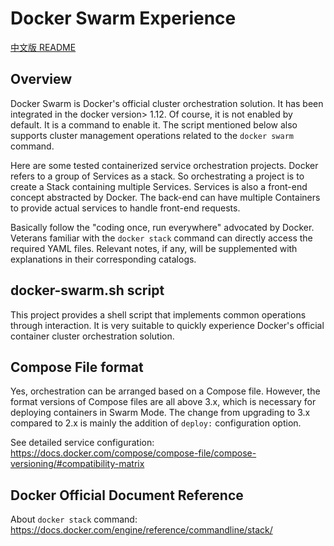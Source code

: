 # Docker Swarm Experience

[中文版 README](README_zh.md)



## Overview

Docker Swarm is Docker's official cluster orchestration solution. It has been integrated in the docker version> 1.12. Of course, it is not enabled by default. It is a command to enable it. The script mentioned below also supports cluster management operations related to the `docker swarm` command.

Here are some tested containerized service orchestration projects. Docker refers to a group of Services as a stack. So orchestrating a project is to create a Stack containing multiple Services. Services is also a front-end concept abstracted by Docker. The back-end can have multiple Containers to provide actual services to handle front-end requests.

Basically follow the "coding once, run everywhere" advocated by Docker. Veterans familiar with the `docker stack` command can directly access the required YAML files. Relevant notes, if any, will be supplemented with explanations in their corresponding catalogs.

## docker-swarm.sh script

This project provides a shell script that implements common operations through interaction. It is very suitable to quickly experience Docker's official container cluster orchestration solution.


## Compose File format

Yes, orchestration can be arranged based on a Compose file. However, the format versions of Compose files are all above 3.x, which is necessary for deploying containers in Swarm Mode. The change from upgrading to 3.x compared to 2.x is mainly the addition of `deploy:` configuration option.

See detailed service configuration:
https://docs.docker.com/compose/compose-file/compose-versioning/#compatibility-matrix

## Docker Official Document Reference

About `docker stack` command:
https://docs.docker.com/engine/reference/commandline/stack/